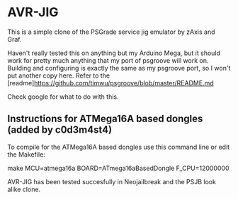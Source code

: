 AVR-JIG
=======

This is a simple clone of the PSGrade service jig emulator by zAxis and Graf.

Haven't really tested this on anything but my Arduino Mega, but it should work for pretty much anything that my port of psgroove will work on. Building and configuring is exactly the same as my psgroove port, so I won't put another copy here. Refer to the [readme]https://github.com/timwu/psgroove/blob/master/README.md

Check google for what to do with this.



Instructions for ATMega16A based dongles (added by c0d3m4st4)
-------------------------------------------------------------

To compile for the ATMega16A based dongles use this command line or edit the Makefile:

make MCU=atmega16a BOARD=ATmega16aBasedDongle F_CPU=12000000

AVR-JIG has been tested succesfully in Neojailbreak and the PSJB look alike clone.
